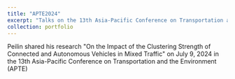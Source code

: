 ```yaml
---
title: "APTE2024"
excerpt: "Talks on the 13th Asia-Pacific Conference on Transportation and the Environment (APTE) 1<br/><img src='/images/APTE2024.JPG'>"
collection: portfolio
---
```


Peilin shared his research "On the Impact of the Clustering Strength of Connected and Autonomous Vehicles in Mixed Traffic" on July 9, 2024 in the 13th Asia-Pacific Conference on Transportation and the Environment (APTE)
